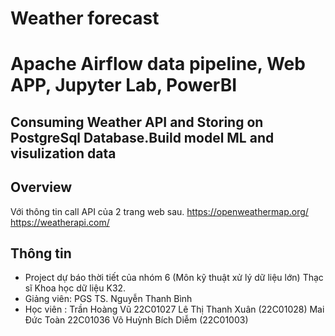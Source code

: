 # Weather forecast

# Apache Airflow data pipeline, Web APP, Jupyter Lab, PowerBI
## Consuming Weather API and Storing on PostgreSql Database.Build model ML and visulization data

## Overview
Với thông tin call API của 2 trang web sau.
https://openweathermap.org/
https://weatherapi.com/

    
  
## Thông tin
* Project dự báo thời tiết của nhóm 6 (Môn kỹ thuật xử lý dữ liệu lớn) Thạc sĩ Khoa học dữ liệu K32.
* Giảng viên: PGS TS. Nguyễn Thanh Bình
* Học viên : Trần Hoàng Vũ 22C01027 Lê Thị Thanh Xuân (22C01028) Mai Đức Toàn 22C01036 Võ Huỳnh Bích Diễm (22C01003)




